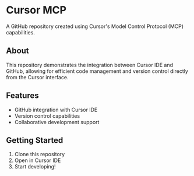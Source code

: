 # Cursor MCP

A GitHub repository created using Cursor's Model Control Protocol (MCP) capabilities.

## About

This repository demonstrates the integration between Cursor IDE and GitHub, allowing for efficient code management and version control directly from the Cursor interface.

## Features

- GitHub integration with Cursor IDE
- Version control capabilities
- Collaborative development support

## Getting Started

1. Clone this repository
2. Open in Cursor IDE
3. Start developing!